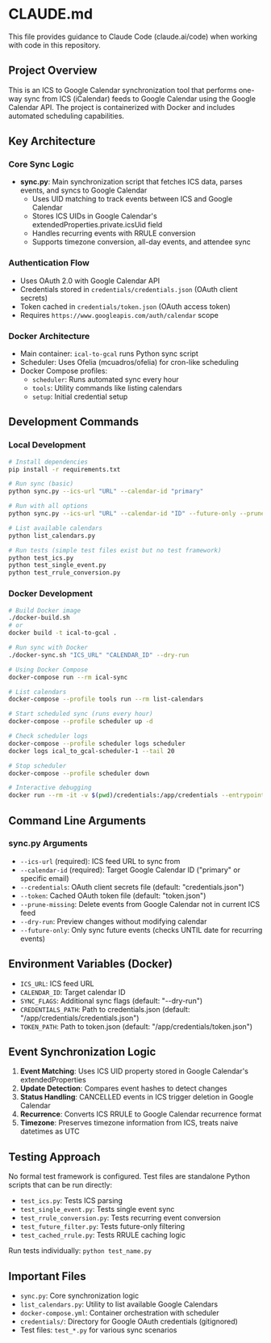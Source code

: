 # CLAUDE.md

This file provides guidance to Claude Code (claude.ai/code) when working with code in this repository.

## Project Overview

This is an ICS to Google Calendar synchronization tool that performs one-way sync from ICS (iCalendar) feeds to Google Calendar using the Google Calendar API. The project is containerized with Docker and includes automated scheduling capabilities.

## Key Architecture

### Core Sync Logic
- **sync.py**: Main synchronization script that fetches ICS data, parses events, and syncs to Google Calendar
  - Uses UID matching to track events between ICS and Google Calendar
  - Stores ICS UIDs in Google Calendar's extendedProperties.private.icsUid field
  - Handles recurring events with RRULE conversion
  - Supports timezone conversion, all-day events, and attendee sync

### Authentication Flow
- Uses OAuth 2.0 with Google Calendar API
- Credentials stored in `credentials/credentials.json` (OAuth client secrets)
- Token cached in `credentials/token.json` (OAuth access token)
- Requires `https://www.googleapis.com/auth/calendar` scope

### Docker Architecture
- Main container: `ical-to-gcal` runs Python sync script
- Scheduler: Uses Ofelia (mcuadros/ofelia) for cron-like scheduling
- Docker Compose profiles:
  - `scheduler`: Runs automated sync every hour
  - `tools`: Utility commands like listing calendars
  - `setup`: Initial credential setup

## Development Commands

### Local Development
```bash
# Install dependencies
pip install -r requirements.txt

# Run sync (basic)
python sync.py --ics-url "URL" --calendar-id "primary"

# Run with all options
python sync.py --ics-url "URL" --calendar-id "ID" --future-only --prune-missing --dry-run

# List available calendars
python list_calendars.py

# Run tests (simple test files exist but no test framework)
python test_ics.py
python test_single_event.py
python test_rrule_conversion.py
```

### Docker Development
```bash
# Build Docker image
./docker-build.sh
# or
docker build -t ical-to-gcal .

# Run sync with Docker
./docker-sync.sh "ICS_URL" "CALENDAR_ID" --dry-run

# Using Docker Compose
docker-compose run --rm ical-sync

# List calendars
docker-compose --profile tools run --rm list-calendars

# Start scheduled sync (runs every hour)
docker-compose --profile scheduler up -d

# Check scheduler logs
docker-compose --profile scheduler logs scheduler
docker logs ical_to_gcal-scheduler-1 --tail 20

# Stop scheduler
docker-compose --profile scheduler down

# Interactive debugging
docker run --rm -it -v $(pwd)/credentials:/app/credentials --entrypoint /bin/bash ical-to-gcal
```

## Command Line Arguments

### sync.py Arguments
- `--ics-url` (required): ICS feed URL to sync from
- `--calendar-id` (required): Target Google Calendar ID ("primary" or specific email)
- `--credentials`: OAuth client secrets file (default: "credentials.json")
- `--token`: Cached OAuth token file (default: "token.json")
- `--prune-missing`: Delete events from Google Calendar not in current ICS feed
- `--dry-run`: Preview changes without modifying calendar
- `--future-only`: Only sync future events (checks UNTIL date for recurring events)

## Environment Variables (Docker)
- `ICS_URL`: ICS feed URL
- `CALENDAR_ID`: Target calendar ID
- `SYNC_FLAGS`: Additional sync flags (default: "--dry-run")
- `CREDENTIALS_PATH`: Path to credentials.json (default: "/app/credentials/credentials.json")
- `TOKEN_PATH`: Path to token.json (default: "/app/credentials/token.json")

## Event Synchronization Logic

1. **Event Matching**: Uses ICS UID property stored in Google Calendar's extendedProperties
2. **Update Detection**: Compares event hashes to detect changes
3. **Status Handling**: CANCELLED events in ICS trigger deletion in Google Calendar
4. **Recurrence**: Converts ICS RRULE to Google Calendar recurrence format
5. **Timezone**: Preserves timezone information from ICS, treats naive datetimes as UTC

## Testing Approach

No formal test framework is configured. Test files are standalone Python scripts that can be run directly:
- `test_ics.py`: Tests ICS parsing
- `test_single_event.py`: Tests single event sync
- `test_rrule_conversion.py`: Tests recurring event conversion
- `test_future_filter.py`: Tests future-only filtering
- `test_cached_rrule.py`: Tests RRULE caching logic

Run tests individually: `python test_name.py`

## Important Files
- `sync.py`: Core synchronization logic
- `list_calendars.py`: Utility to list available Google Calendars
- `docker-compose.yml`: Container orchestration with scheduler
- `credentials/`: Directory for Google OAuth credentials (gitignored)
- Test files: `test_*.py` for various sync scenarios
